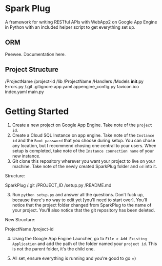 # Spark Plug

A framework for writing RESTful APIs with WebApp2 on Google App Engine in Python with an included helper script to get everything set up. 

## ORM

Peewee. Documentation here.

## Project Structure

/ProjectName
	/project-id 
	/lib
	/ProjectName
		/Handlers
		/Models
		__init__.py
		Errors.py
	/.git
	.gitignore
	app.yaml
	appengine_config.py
	favicon.ico
	index.yaml
	main.py

# Getting Started

1. Create a new project on Google App Engine. Take note of the `project id`. 
2. Create a Cloud SQL Instance on app engine. Take note of the `Instance id` and the `Root password` that you choose during setup. You can chose any location, but I recommend chosing one central to your users. When setup is completed, take note of the `Instance connection name` of your new instance. 
2. Git clone this repository wherever you want your project to live on your machine. Take note of the newly created SparkPlug folder and `cd` into it. 

Structure:

SparkPlug
	/.git
	/PROJECT_ID
	/setup.py
	/README.md


3. Run `python setup.py` and answer all the questions. Don't fuck up, because there's no way to edit yet [you'll need to start over]. You'll notice that the project folder changed from SparkPlug to the name of your project. You'll also notice that the git repository has been deleted.

New Structure:

ProjectName
	/project-id

4. Using the Google App Engine Launcher, go to `File > Add Existing Application` and add the path of the folder named your `project id`. This is not the parent folder, it's the child one. 

5. All set, ensure everything is running and you're good to go =) 